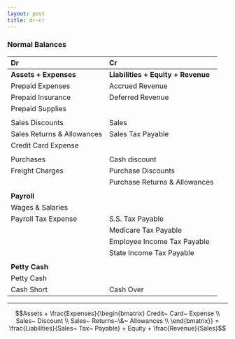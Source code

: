 ```yaml
---
layout: post
title: dr-cr
---
```



### Normal Balances

| Dr | Cr |
|:-|:-|
|**Assets + Expenses**|**Liabilities + Equity + Revenue**|
|Prepaid Expenses|Accrued Revenue|
|Prepaid Insurance|Deferred Revenue|
|Prepaid Supplies||
|||
|Sales Discounts|Sales|
|Sales Returns & Allowances |Sales Tax Payable|
|Credit Card Expense||
|||
|Purchases|Cash discount|
|Freight Charges|Purchase Discounts|
||Purchase Returns & Allowances|
|||
|**Payroll**||
|Wages & Salaries||
|Payroll Tax Expense|S.S. Tax Payable|
||Medicare Tax Payable|
||Employee Income Tax Payable|
||State Income Tax Payable|
|||
|**Petty Cash**||
|Petty Cash||
|Cash Short|Cash Over|


---

$$Assets + \frac{Expenses}{\begin{bmatrix}
Credit~ Card~ Expense \\
Sales~ Discount \\
Sales~ Returns~\&~ Allowances \\
\end{bmatrix}} = \frac{Liabilities}{Sales~ Tax~ Payable} + Equity + \frac{Revenue}{Sales}$$  
